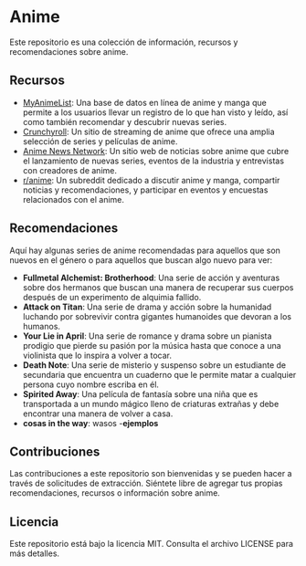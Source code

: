 # Anime

Este repositorio es una colección de información, recursos y recomendaciones sobre anime.

## Recursos

- [MyAnimeList](https://myanimelist.net/): Una base de datos en línea de anime y manga que permite a los usuarios llevar un registro de lo que han visto y leído, así como también recomendar y descubrir nuevas series.
- [Crunchyroll](https://www.crunchyroll.com/): Un sitio de streaming de anime que ofrece una amplia selección de series y películas de anime.
- [Anime News Network](https://www.animenewsnetwork.com/): Un sitio web de noticias sobre anime que cubre el lanzamiento de nuevas series, eventos de la industria y entrevistas con creadores de anime.
- [r/anime](https://www.reddit.com/r/anime/): Un subreddit dedicado a discutir anime y manga, compartir noticias y recomendaciones, y participar en eventos y encuestas relacionados con el anime.

## Recomendaciones

Aquí hay algunas series de anime recomendadas para aquellos que son nuevos en el género o para aquellos que buscan algo nuevo para ver:

- **Fullmetal Alchemist: Brotherhood**: Una serie de acción y aventuras sobre dos hermanos que buscan una manera de recuperar sus cuerpos después de un experimento de alquimia fallido.
- **Attack on Titan**: Una serie de drama y acción sobre la humanidad luchando por sobrevivir contra gigantes humanoides que devoran a los humanos.
- **Your Lie in April**: Una serie de romance y drama sobre un pianista prodigio que pierde su pasión por la música hasta que conoce a una violinista que lo inspira a volver a tocar.
- **Death Note**: Una serie de misterio y suspenso sobre un estudiante de secundaria que encuentra un cuaderno que le permite matar a cualquier persona cuyo nombre escriba en él.
- **Spirited Away**: Una película de fantasía sobre una niña que es transportada a un mundo mágico lleno de criaturas extrañas y debe encontrar una manera de volver a casa.
- **cosas in the way**: wasos 
-**ejemplos**
## Contribuciones

Las contribuciones a este repositorio son bienvenidas y se pueden hacer a través de solicitudes de extracción. Siéntete libre de agregar tus propias recomendaciones, recursos o información sobre anime.

## Licencia

Este repositorio está bajo la licencia MIT. Consulta el archivo LICENSE para más detalles.
